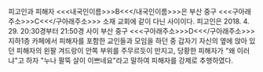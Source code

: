 피고인과 피해자 <<<내국인이름>>>B<<</내국인이름>>>은 부산 중구 <<<구아래주소>>>C<<</구아래주소>>> 소재 교회에 같이 다닌 사이이다.
피고인은 2018. 4. 29. 20:30경부터 21:50경 사이 부산 중구 <<<구아래주소>>>D<<</구아래주소>>> 지하1층 카페에서 피해자를 포함한 교인들과 모임을 하던 중 갑자기 자신의 옆에 앉아 있던 피해자의 왼팔 겨드랑이 안쪽 부위를 주무르듯이 만지고, 당황한 피해자가 "왜 이러냐"고 하자 "누나 팔뚝 살이 이쁘네요"라고 말하여 피해자를 강제로 추행하였다.
